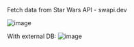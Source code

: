 
Fetch data from Star Wars API - swapi.dev

![image](https://user-images.githubusercontent.com/53437442/152171848-b359f02c-55e0-4cae-b309-742252f932cd.png)

With external DB: 
![image](https://user-images.githubusercontent.com/53437442/152181578-f5b64f52-332a-4d96-be5d-752972f1e8e0.png)


